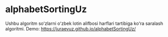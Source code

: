 # alphabetSortingUz
Ushbu algoritm soʻzlarni oʻzbek lotin alifbosi harflari tartibiga koʻra saralash algoritmi.
Demo: https://juraevuz.github.io/alphabetSortingUz/

